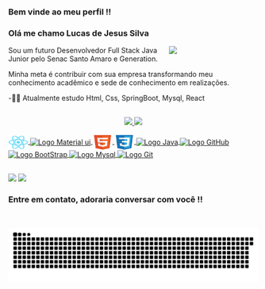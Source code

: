 ### Bem vinde ao meu perfil !!

### Olá me chamo Lucas de Jesus Silva

<img width = "180" align="right" src="https://c.tenor.com/yp_aFUgHMx8AAAAC/nakanoart-nakanodrawing.gif">

Sou um futuro Desenvolvedor Full Stack Java Junior pelo Senac Santo Amaro e Generation. 
 
Minha meta é contribuir com sua empresa transformando meu conhecimento acadêmico e sede de conhecimento em realizações.

 -👨‍🎓 Atualmente estudo Html, Css, SpringBoot, Mysql, React
 


 ##

<div align="center">
  <a href="https://github.com/LucasJesus17">
  <img height="175em" src="https://github-readme-stats.vercel.app/api?username=LucasJesus17&show_icons=true&theme=tokyonight&include_all_commits=true&count_private=true"/>
  <img height="175em" src="https://github-readme-stats.vercel.app/api/top-langs/?username=LucasJesus17&layout=compact&langs_count=7&theme=tokyonight"/>
</div>
 
  
<div style="display: inline_block"><br>
  <img align="center" alt="Logo React" height="30" width="40" src="https://raw.githubusercontent.com/devicons/devicon/master/icons/react/react-original.svg">
  <img align="center" alt="Logo Material ui" height="40" src="https://v4.material-ui.com/static/logo.png?style=for-the-badge&logo=git&logoColor=white">
  <img align="center" alt="Logo HTML" height="30" width="40" src="https://raw.githubusercontent.com/devicons/devicon/master/icons/html5/html5-original.svg">
  <img align="center" alt="Logo CSS" height="30" width="40" src="https://raw.githubusercontent.com/devicons/devicon/master/icons/css3/css3-original.svg">
  <img align="center" alt="Logo Java" src="https://img.shields.io/badge/Java-ED8B00?style=for-the-badge&logo=java&logoColor=white">
  <img align="center" alt="Logo GitHub" src="https://img.shields.io/badge/GitHub-100000?style=for-the-badge&logo=github&logoColor=white">
  <img align="center" alt="Logo BootStrap" src="https://img.shields.io/badge/Bootstrap-563D7C?style=for-the-badge&logo=bootstrap&logoColor=white">
  <img align="center" alt="Logo Mysql"  src="https://img.shields.io/badge/MySQL-00000F?style=for-the-badge&logo=mysql&logoColor=whit">
  <img align="center" alt="Logo Git" src="https://img.shields.io/badge/Git-E34F26?style=for-the-badge&logo=git&logoColor=white">
 
 </div>

  ##
  
<div>
    <a href="https://www.linkedin.com/in/lucas-silva-7a5b85219/" target="_blank"><img src="https://img.shields.io/badge/-LinkedIn-%230077B5?style=for-the-           badge&logo=linkedin&logoColor=white" target="_blank"></a>
  <a href = "mailto:Lucas.silvaj2001@gmail.com"><img src="https://img.shields.io/badge/Gmail-D14836?style=for-the-badge&logo=gmail&logoColor=white" target="_blank"></a>
 
 ### Entre em contato, adoraria conversar com você !!
 
  </br>
  
  ![Snake animation](https://github.com/LucasJesus17/LucasJesus17/blob/output/github-contribution-grid-snake.svg)
</div>
